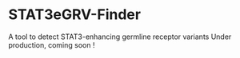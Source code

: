 # STAT3eGRV-Finder
A tool to detect STAT3-enhancing germline receptor variants
Under production, coming soon !
